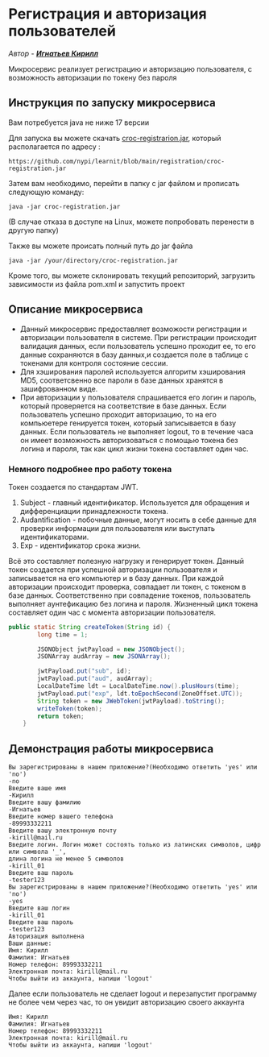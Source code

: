 # Регистрация и авторизация пользователей

*Автор - **[Игнатьев Кирилл](https://github.com/goldenchest19)***

Микросервис реализует регистрацию и авторизацию пользователя, с возможность авторизации по токену без пароля

## Инструкция по запуску микросервиса
Вам потребуется java не ниже 17 версии

Для запуска вы можете скачать [croc-registrarion.jar](https://github.com/nypi/learnit/raw/main/registration/croc-registration.jar), который располагается по адресу :
```
https://github.com/nypi/learnit/blob/main/registration/croc-registration.jar
```
Затем вам необходимо, перейти в папку с jar файлом и прописать следующую команду:
```
java -jar croc-registration.jar
```
(В случае отказа в доступе на Linux, можете попробовать перенести в другую папку)

Также вы можете происать полный путь до jar файла
```
java -jar /your/directory/croc-registration.jar
``` 
Кроме того, вы можете склонировать текущий репозиторий, загрузить зависимости из файла pom.xml и запустить проект


## Описание микросервиса

* Данный микросервис предоставляет возможости регистрации и авторизации пользователя в системе. При регистрации происходит валидация данных, если пользователь
  успешно проходит ее, то его данные сохраняются в базу данных,и создается поле в таблице с токенами для контроля состояние сессии.
* Для хэширования паролей используется алгоритм хэширования MD5, соответсвенно все пароли в базе данных хранятся в зашифрованном виде.
* При авторизации у пользователя спрашивается его логин и пароль, который проверяется на соответствие в базе данных. Если пользователь успешно проходит авторизацию,
  то на его компьюетере генируется токен, который записывается в базу данных. Если пользователь не выполняет logout, то в течение часа он имеет возможность авторизоваться
  с помощью токена без логина и пароля, так как цикл жизни токена составляет один час.

### Немного подробнее про работу токена
Токен создается по стандартам JWT.
1. Subject - главный идентификатор. Используется для обращения и дифференциации принадлежности токена.
2. Audantification - побочные данные, могут носить в себе данные для проверки информации для пользователя или выступать идентификаторами.
3. Exp - идентификатор срока жизни.

Всё это составляет полезную нагрузку и генерирует токен.
Данный токен создается при успешной авторизации пользователя и записывается на его компьютер и в базу данных. При каждой авторизации происходит проверка, совпадает ли токен, с токеном в базе данных. Соответственно при совпадение токенов, пользователь выполняет аунтефикацию без логина и пароля. Жизненный цикл токена составляет один час с момента авторизации пользователя.
```java
public static String createToken(String id) {
        long time = 1;

        JSONObject jwtPayload = new JSONObject();
        JSONArray audArray = new JSONArray();

        jwtPayload.put("sub", id);
        jwtPayload.put("aud", audArray);
        LocalDateTime ldt = LocalDateTime.now().plusHours(time);
        jwtPayload.put("exp", ldt.toEpochSecond(ZoneOffset.UTC));
        String token = new JWebToken(jwtPayload).toString();
        writeToken(token);
        return token;
    }
```


## Демонстрация работы микросервиса
```
Вы зарегистрированы в нашем приложение?(Необходимо ответить 'yes' или 'no')
-no
Введите ваше имя
-Кирилл
Введите вашу фамилию
-Игнатьев
Введите номер вашего телефона
-89993332211
Введите вашу электронную почту
-kirill@mail.ru
Введите логин. Логин может состоять только из латинских символов, цифр или символа '_', 
длина логина не менее 5 символов
-kirill_01
Введите ваш пароль
-tester123
Вы зарегистрированы в нашем приложение?(Необходимо ответить 'yes' или 'no')
-yes
Введите ваш логин
-kirill_01
Введите ваш пароль 
-tester123
Авторизация выполнена
Ваши данные:
Имя: Кирилл
Фамилия: Игнатьев
Номер телефон: 89993332211
Электронная почта: kirill@mail.ru
Чтобы выйти из аккаунта, напиши 'logout' 
```
Далее если пользователь не сделает logout и перезапустит программу не более чем через час, то он увидит авторизацию своего аккаунта
```
Имя: Кирилл
Фамилия: Игнатьев
Номер телефон: 89993332211
Электронная почта: kirill@mail.ru
Чтобы выйти из аккаунта, напиши 'logout' 
```
